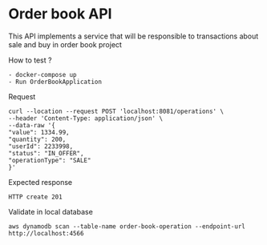 # Order book API

This API implements a service that will be responsible to transactions about sale and buy in order book project


How to test ?

    - docker-compose up
    - Run OrderBookApplication

Request

    curl --location --request POST 'localhost:8081/operations' \
    --header 'Content-Type: application/json' \
    --data-raw '{
    "value": 1334.99,
    "quantity": 200,
    "userId": 2233998,
    "status": "IN_OFFER",
    "operationType": "SALE"
    }'

Expected response

    HTTP create 201

Validate in local database

    aws dynamodb scan --table-name order-book-operation --endpoint-url http://localhost:4566

